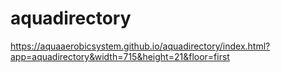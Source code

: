 # aquadirectory

https://aquaaerobicsystem.github.io/aquadirectory/index.html?app=aquadirectory&width=715&height=21&floor=first
